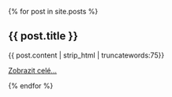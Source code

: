 
{% for post in site.posts %}
  <h2>{{ post.title }}</h2>
  {{ post.content | strip_html | truncatewords:75}}
  <p><a href="{{ post.url }}">Zobrazit celé...</a></p>
{% endfor %}
